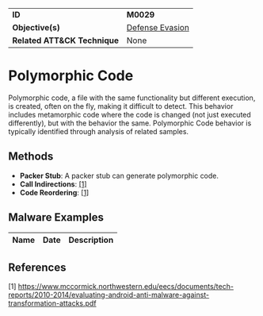 |||
|---------|------------------------|
|**ID**|**M0029**|
|**Objective(s)**| [Defense Evasion](../defense-evasion)|
|**Related ATT&CK Technique**|None|


Polymorphic Code
================
Polymorphic code, a file with the same functionality but different execution, is created, often on the fly, making it difficult to detect. This behavior includes metamorphic code where the code is changed (not just executed differently), but with the behavior the same. Polymorphic Code behavior is typically identified through analysis of related samples.

Methods
-------
* **Packer Stub**: A packer stub can generate polymorphic code. 
* **Call Indirections**: [[1]](#1)
* **Code Reordering**: [[1]](#1)

Malware Examples
----------------
|Name|Date|Description|
|-----------------------------|--------|-----------------------------|

References
----------
<a name="1">[1]</a> https://www.mccormick.northwestern.edu/eecs/documents/tech-reports/2010-2014/evaluating-android-anti-malware-against-transformation-attacks.pdf